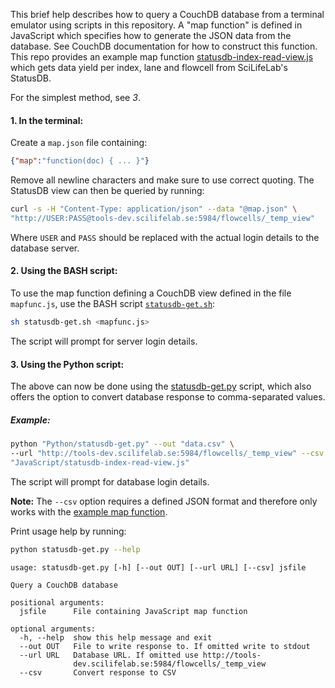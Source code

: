 This brief help describes how to query a CouchDB database from a terminal emulator using scripts in this repository. A "map function" is defined in JavaScript which specifies how to generate the JSON data from the database. See CouchDB documentation for how to construct this function. This repo provides an example map function [statusdb-index-read-view.js](https://github.com/jgruselius/misc/blob/master/JavaScript/statusdb-index-read-view.js) which gets data yield per index, lane and flowcell from SciLifeLab's StatusDB.

For the simplest method, see *3*.

#### 1. In the terminal: ####
Create a <code>map.json</code> file containing:
```json
{"map":"function(doc) { ... }"}
```
Remove all newline characters and make sure to use correct quoting.
The StatusDB view can then be queried by running:
```bash
curl -s -H "Content-Type: application/json" --data "@map.json" \
"http://USER:PASS@tools-dev.scilifelab.se:5984/flowcells/_temp_view"
```
Where <code>USER</code> and <code>PASS</code> should be replaced with the actual login details to the database server.

#### 2. Using the BASH script: ####

To use the map function defining a CouchDB view defined in the file <code>mapfunc.js</code>, use the BASH script [<code>statusdb-get.sh</code>](https://github.com/jgruselius/misc/blob/master/BASH/statusdb-get.sh):

```bash
sh statusdb-get.sh <mapfunc.js>
```

The script will prompt for server login details.

#### 3. Using the Python script: ####

The above can now be done using the [statusdb-get.py](https://github.com/jgruselius/misc/blob/master/Python/statusdb-get.py) script, which also offers the option to convert database response to comma-separated values.

##### Example: #####
```bash
python "Python/statusdb-get.py" --out "data.csv" \
--url "http://tools-dev.scilifelab.se:5984/flowcells/_temp_view" --csv \
"JavaScript/statusdb-index-read-view.js"
```

The script will prompt for database login details.

**Note:**
The <code>--csv</code> option requires a defined JSON format and therefore only works with the [example map function](https://github.com/jgruselius/misc/blob/master/JavaScript/statusdb-index-read-view.js).

Print usage help by running:
```bash
python statusdb-get.py --help
```

```
usage: statusdb-get.py [-h] [--out OUT] [--url URL] [--csv] jsfile

Query a CouchDB database

positional arguments:
  jsfile      File containing JavaScript map function

optional arguments:
  -h, --help  show this help message and exit
  --out OUT   File to write response to. If omitted write to stdout
  --url URL   Database URL. If omitted use http://tools-
              dev.scilifelab.se:5984/flowcells/_temp_view
  --csv       Convert response to CSV
```
